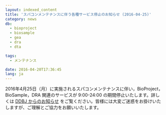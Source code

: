 ```yaml
---
layout: indexed_content
title: 'スパコンメンテナンスに伴う各種サービス停止のお知らせ (2016-04-25)'
category: news
db:
  - bioproject
  - biosample
  - gea
  - dra
  - dta

tags:
  - メンテナンス

date: 2016-04-20T17:36:45
lang: ja
---
```


<p>2016年4月25日（月）に実施されるスパコンメンテナンスに伴い，BioProject，BioSample，DRA 関連のサービスが 9:00-24:00 の期間停止いたします。詳しくは <a href="/news/ja/wn160420_3.html">DDBJ からのお知らせ</a> をご覧ください。皆様には大変ご迷惑をお掛けいたしますが、ご理解とご協力をお願いいたします。</p>
